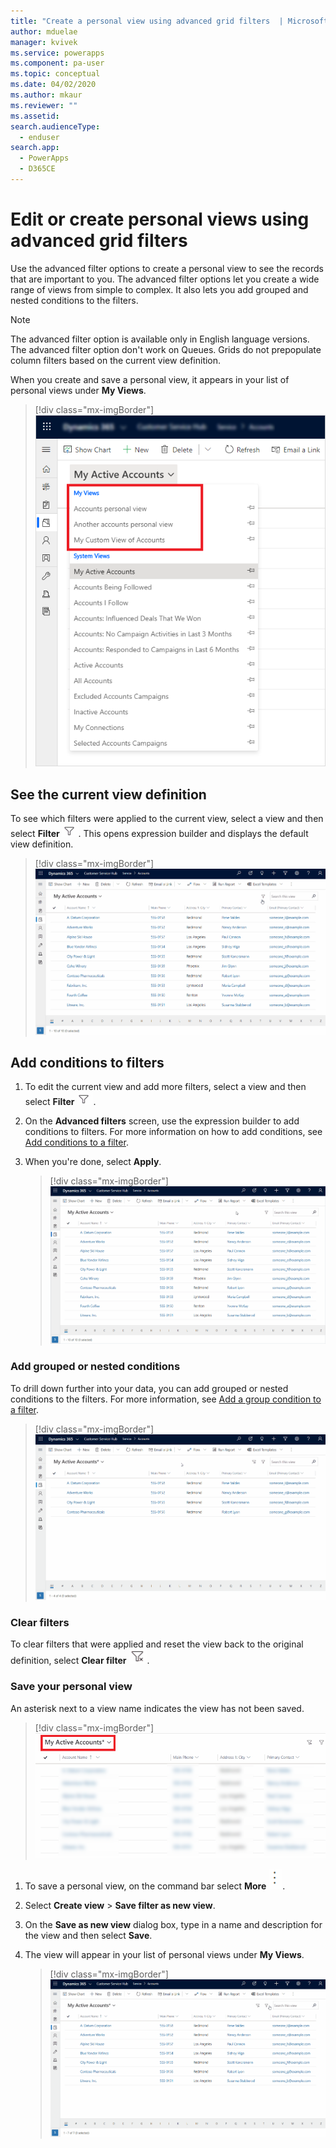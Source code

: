 ```yaml
---
title: "Create a personal view using advanced grid filters  | MicrosoftDocs"
author: mduelae
manager: kvivek
ms.service: powerapps
ms.component: pa-user
ms.topic: conceptual
ms.date: 04/02/2020
ms.author: mkaur
ms.reviewer: ""
ms.assetid: 
search.audienceType: 
  - enduser
search.app: 
  - PowerApps
  - D365CE
---
```



# Edit or create personal views using advanced grid filters 

Use the advanced filter options to create a personal view to see the records that are important to you. The advanced filter options let you create a wide range of views from simple to complex. It also lets you add grouped and nested conditions to the filters.


> [!NOTE]
> The advanced filter option is available only in English language versions.
> The advanced filter option don't work on Queues.
> Grids do not prepopulate column filters based on the current view definition.

When you create and save a personal view, it appears in your list of personal views under **My Views**.

> [!div class="mx-imgBorder"]
> ![Personal views](media/my_peronsal_view.png "Personal views")


## See the current view definition

To see which filters were applied to the current view, select a view and then select **Filter** ![Filter icon](media/commandbar_filter_icon.png "Filter icon"). This opens expression builder and displays the default view definition.

> [!div class="mx-imgBorder"] 
> ![Current view definition](media/current_view_def.gif "This image demonstrates how to see the filters for the view the view")

## Add conditions to filters

1. To edit the current view and add more filters, select a view and then select **Filter** ![Filter icon](media/commandbar_filter_icon.png "Filter icon").
2. On the **Advanced filters** screen, use the expression builder to add conditions to filters. For more information on how to add conditions, see [Add conditions to a filter](https://docs.microsoft.com/powerapps/maker/model-driven-apps/create-edit-view-filters#add-conditions-to-a-filter).
3. When you're done, select **Apply**. 

   > [!div class="mx-imgBorder"] 
   > ![Add filters](media/add_filters.gif "This image demonstrates how to add filters using expression builder")

### Add grouped or nested conditions

To drill down further into your data, you can add grouped or nested conditions to the filters. For more information, see [Add a group condition to a filter](https://docs.microsoft.com/powerapps/maker/model-driven-apps/create-edit-view-filters#add-a-group-condition-to-a-filter).

   > [!div class="mx-imgBorder"] 
   > ![Add a group or nested condition](media/group_condition.gif "This image demonstrates how to add a grouped or nested condition to a filter")

### Clear filters

To clear filters that were applied and reset the view back to the original definition, select **Clear filter** ![Clear filter icon](media/clear_filter_icon.png "Clear filter icon").

### Save your personal view

An asterisk next to a view name indicates the view has not been saved. 

   > [!div class="mx-imgBorder"] 
   > ![Unsaved view](media/unsaved_view.png "Unsaved view")

1. To save a personal view, on the command bar select **More** ![More icon](media/commandbar_more_icon.png "More icon"). 
2. Select **Create view** > **Save filter as new view**.
3. On the **Save as new view** dialog box, type in a name and description for the view and then select **Save**.
4. The view will appear in your list of personal views under **My Views**.

   > [!div class="mx-imgBorder"] 
   > ![Save a personal view](media/save_personal_view.gif "This image demonstrates how to save a personal view")


   
